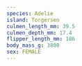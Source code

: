 ```yaml
---
species: Adelie
island: Torgersen
culmen_length_mm: 39.5
culmen_depth_mm: 17.4
flipper_length_mm: 186
body_mass_g: 3800
sex: FEMALE
---
```

